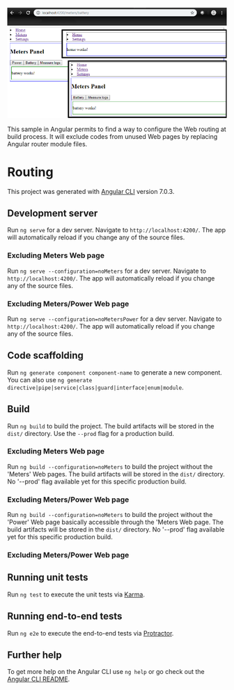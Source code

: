 ![showcase](./showcase.png)

This sample in Angular permits to find a way to configure the Web routing at build process.
It will exclude codes from unused Web pages by replacing Angular router module files.


# Routing

This project was generated with [Angular CLI](https://github.com/angular/angular-cli) version 7.0.3.

## Development server

Run `ng serve` for a dev server. Navigate to `http://localhost:4200/`. The app will automatically reload if you change any of the source files.
### Excluding Meters Web page
Run `ng serve --configuration=noMeters` for a dev server. Navigate to `http://localhost:4200/`. The app will automatically reload if you change any of the source files.

### Excluding Meters/Power Web page
Run `ng serve --configuration=noMetersPower` for a dev server. Navigate to `http://localhost:4200/`. The app will automatically reload if you change any of the source files.


## Code scaffolding

Run `ng generate component component-name` to generate a new component. You can also use `ng generate directive|pipe|service|class|guard|interface|enum|module`.

## Build

Run `ng build` to build the project. The build artifacts will be stored in the `dist/` directory. Use the `--prod` flag for a production build.

### Excluding Meters Web page
Run `ng build --configuration=noMeters` to build the project without the 'Meters' Web pages. The build artifacts will be stored in the `dist/` directory. No '--prod' flag available yet for this specific production build.

### Excluding Meters/Power Web page
Run `ng build --configuration=noMeters` to build the project without the 'Power' Web page basically accessible through the 'Meters Web page. The build artifacts will be stored in the `dist/` directory. No '--prod' flag available yet for this specific production build.

### Excluding Meters/Power Web page

## Running unit tests

Run `ng test` to execute the unit tests via [Karma](https://karma-runner.github.io).

## Running end-to-end tests

Run `ng e2e` to execute the end-to-end tests via [Protractor](http://www.protractortest.org/).

## Further help

To get more help on the Angular CLI use `ng help` or go check out the [Angular CLI README](https://github.com/angular/angular-cli/blob/master/README.md).

